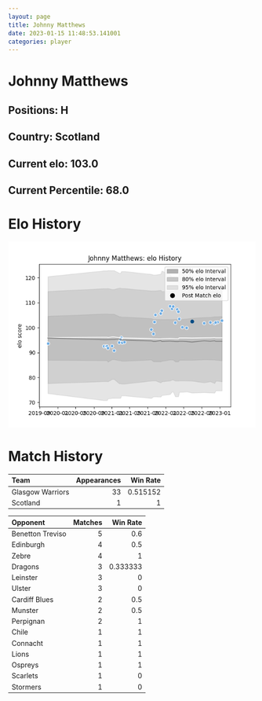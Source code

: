 ```yaml
---  
layout: page  
title: Johnny Matthews  
date: 2023-01-15 11:48:53.141001  
categories: player  
---
```

# Johnny Matthews

## Positions: H

## Country: Scotland

## Current elo: 103.0

## Current Percentile: 68.0

# Elo History


![elo history](history_JohnnyMatthews.png)
# Match History


| Team             |   Appearances |   Win Rate |
|:-----------------|--------------:|-----------:|
| Glasgow Warriors |            33 |   0.515152 |
| Scotland         |             1 |   1        |

| Opponent         |   Matches |   Win Rate |
|:-----------------|----------:|-----------:|
| Benetton Treviso |         5 |   0.6      |
| Edinburgh        |         4 |   0.5      |
| Zebre            |         4 |   1        |
| Dragons          |         3 |   0.333333 |
| Leinster         |         3 |   0        |
| Ulster           |         3 |   0        |
| Cardiff Blues    |         2 |   0.5      |
| Munster          |         2 |   0.5      |
| Perpignan        |         2 |   1        |
| Chile            |         1 |   1        |
| Connacht         |         1 |   1        |
| Lions            |         1 |   1        |
| Ospreys          |         1 |   1        |
| Scarlets         |         1 |   0        |
| Stormers         |         1 |   0        |